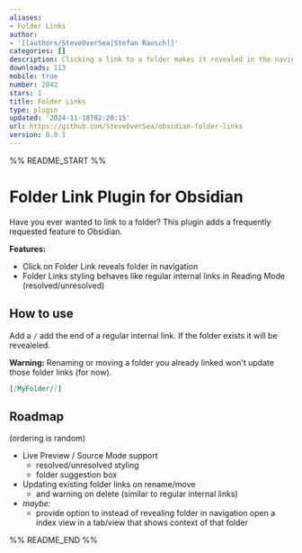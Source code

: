 ```yaml
---
aliases:
- Folder Links
author:
- '[[authors/SteveOverSea|Stefan Rausch]]'
categories: []
description: Clicking a link to a folder makes it revealed in the navigation.
downloads: 113
mobile: true
number: 2042
stars: 1
title: Folder Links
type: plugin
updated: '2024-11-18T02:20:15'
url: https://github.com/SteveOverSea/obsidian-folder-links
version: 0.0.1
---
```


%% README_START %%

# Folder Link Plugin for Obsidian

Have you ever wanted to link to a folder? This plugin adds a frequently requested feature to Obsidian.

**Features:**

-   Click on Folder Link reveals folder in navigation
-   Folder Links styling behaves like regular internal links in Reading Mode (resolved/unresolved)

## How to use

Add a `/` add the end of a regular internal link. If the folder exists it will be revealeled.

**Warning:** Renaming or moving a folder you already linked won't update those folder links (for now).

```markdown
[[MyFolder/]]
```

## Roadmap

(ordering is random)

-   Live Preview / Source Mode support
    -   resolved/unresolved styling
    -   folder suggestion box
-   Updating existing folder links on rename/move
    -   and warning on delete (similar to regular internal links)
-   _maybe:_
    -   provide option to instead of revealing folder in navigation open a index view in a tab/view that shows context of that folder


%% README_END %%